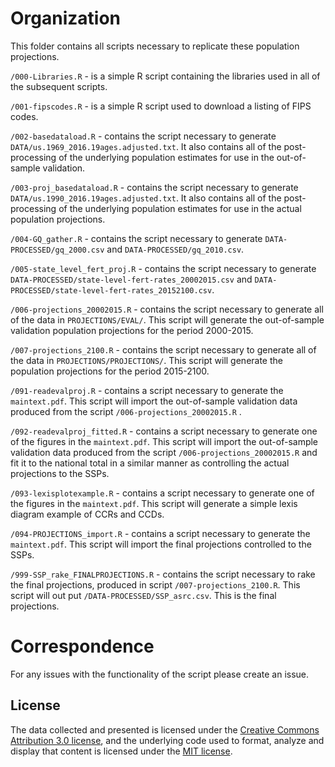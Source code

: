 # Organization

This folder contains all scripts necessary to replicate these population projections.

`/000-Libraries.R` - is a simple R script containing the libraries used in all of the subsequent scripts.

`/001-fipscodes.R` - is a simple R script used to download a listing of FIPS codes.

`/002-basedataload.R` - contains the script necessary to generate `DATA/us.1969_2016.19ages.adjusted.txt`. It also contains all of the post-processing of the underlying population estimates for use in the out-of-sample validation.

`/003-proj_basedataload.R` - contains the script necessary to generate `DATA/us.1990_2016.19ages.adjusted.txt`. It also contains all of the post-processing of the underlying population estimates for use in the actual population projections.

`/004-GQ_gather.R` - contains the script necessary to generate `DATA-PROCESSED/gq_2000.csv` and `DATA-PROCESSED/gq_2010.csv`.

`/005-state_level_fert_proj.R` - contains the script necessary to generate `DATA-PROCESSED/state-level-fert-rates_20002015.csv` and `DATA-PROCESSED/state-level-fert-rates_20152100.csv`.

`/006-projections_20002015.R` - contains the script necessary to generate all of the data in `PROJECTIONS/EVAL/`. This script will generate the out-of-sample validation population projections for the period 2000-2015.

`/007-projections_2100.R` - contains the script necessary to generate all of the data in `PROJECTIONS/PROJECTIONS/`. This script will generate the population projections for the period 2015-2100.

`/091-readevalproj.R` - contains a script necessary to generate the `maintext.pdf`. This script will import the out-of-sample validation data produced from the script `/006-projections_20002015.R` .

`/092-readevalproj_fitted.R` - contains a script necessary to generate one of the figures in the `maintext.pdf`. This script will import the out-of-sample validation data produced from the script `/006-projections_20002015.R` and fit it to the national total in a similar manner as controlling the actual projections to the SSPs.

`/093-lexisplotexample.R` - contains a script necessary to generate one of the figures in the `maintext.pdf`. This script will generate a simple lexis diagram example of CCRs and CCDs.

`/094-PROJECTIONS_import.R` - contains a script necessary to generate the `maintext.pdf`. This script will import the final projections controlled to the SSPs.

`/999-SSP_rake_FINALPROJECTIONS.R` - contains the script necessary to rake the final projections, produced in script `/007-projections_2100.R`. This script will out put `/DATA-PROCESSED/SSP_asrc.csv`. This is the final projections.


# Correspondence
For any issues with the functionality of the script please create an issue.

## License
The data collected and presented is licensed under the [Creative Commons Attribution 3.0 license](http://creativecommons.org/licenses/by/3.0/us/deed.en_US), and the underlying code used to format, analyze and display that content is licensed under the [MIT license](http://opensource.org/licenses/mit-license.php).
